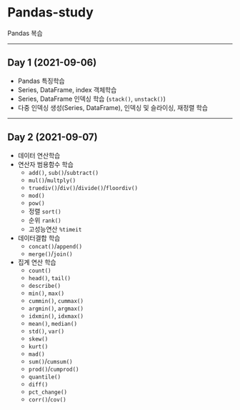 # Pandas-study
Pandas 복습 

---

## Day 1 (2021-09-06)

- Pandas 특징학습
- Series, DataFrame, index 객체학습
- Series, DataFrame 인덱싱 학습 (`stack()`, `unstack()`)
- 다중 인덱싱 생성(Series, DataFrame), 인덱싱 및 슬라이싱, 재정렬 학습

---

## Day 2 (2021-09-07)

- 데이터 연산학습
- 연산자 범용함수 학습
  - `add()`, `sub()`/`subtract()`
  - `mul()`/`multply()`
  - `truediv()`/`div()`/`divide()`/`floordiv()`
  - `mod()`
  - `pow()`
  - 정렬 `sort()`
  - 순위 `rank()`
  - 고성능연산 `%timeit`
- 데이터결합 학습
  - `concat()`/`append()`
  - `merge()`/`join()`
- 집계 연산 학습
  - `count()`
  - `head()`, `tail()`
  - `describe()`
  - `min()`, `max()`
  - `cummin()`, `cummax()`
  - `argmin()`, `argmax()`
  - `idxmin()`, `idxmax()`
  - `mean()`, `median()`
  - `std()`, `var()`
  - `skew()`
  - `kurt()`
  - `mad()`
  - `sum()`/`cumsum()`
  - `prod()`/`cumprod()`
  - `quantile()`
  - `diff()`
  - `pct_change()`
  - `corr()`/`cov()`

